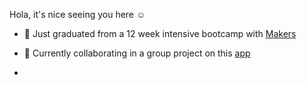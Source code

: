 Hola, it's nice seeing you here :relaxed:



- :book: Just graduated from a 12 week intensive bootcamp with [Makers](https://makers.tech/about-us/)

- :seedling: Currently collaborating in a group project on this [app](https://github.com/golden-hour/golden-hour-backend)

- 
